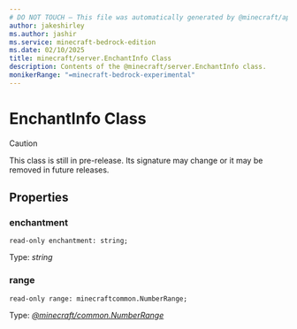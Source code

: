 ```yaml
---
# DO NOT TOUCH — This file was automatically generated by @minecraft/api-docs-generator, to report problems file an issue at https://github.com/Mojang/minecraft-scripting-libraries
author: jakeshirley
ms.author: jashir
ms.service: minecraft-bedrock-edition
ms.date: 02/10/2025
title: minecraft/server.EnchantInfo Class
description: Contents of the @minecraft/server.EnchantInfo class.
monikerRange: "=minecraft-bedrock-experimental"
---
```

# EnchantInfo Class

> [!CAUTION]
> This class is still in pre-release.  Its signature may change or it may be removed in future releases.

## Properties

### **enchantment**
`read-only enchantment: string;`

Type: *string*

### **range**
`read-only range: minecraftcommon.NumberRange;`

Type: [*@minecraft/common.NumberRange*](../../../scriptapi/minecraft/common/NumberRange.md)
